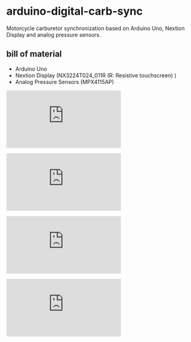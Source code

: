 # arduino-digital-carb-sync
Motorcycle carburetor synchronization based on Arduino Uno, Nextion Display and analog pressure sensors.

## bill of material
* Arduino Uno
* Nextion Display (NX3224T024_011R (R: Resistive touchscreen) )
* Analog Pressure Sensors (MPX4115AP)

![Part 1 - Arduino freerunning analog read (first steps)](https://github.com/yz88/arduino-digital-carb-sync/blob/master/part1/README.md)

![Part 2 - Arduino freerunning analog read and smoothing](https://github.com/yz88/arduino-digital-carb-sync/blob/master/part2/README.md)

![Part 3 - Arduino and Nextion Display (first steps)](https://github.com/yz88/arduino-digital-carb-sync/blob/master/part3/README.md)

![Part 4 - Arduino and Nextion Display serial plot](https://github.com/yz88/arduino-digital-carb-sync/blob/master/part3/README.md)
